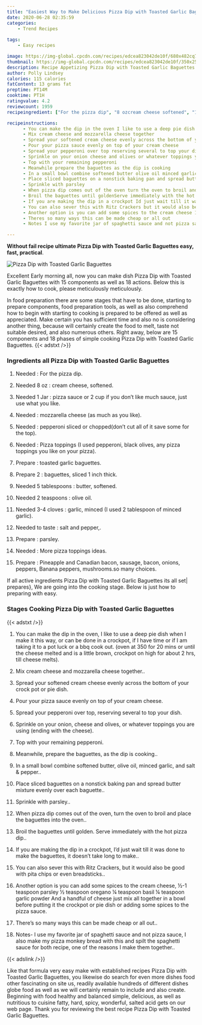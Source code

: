 ```yaml
---
title: "Easiest Way to Make Delicious Pizza Dip with Toasted Garlic Baguettes"
date: 2020-06-28 02:35:59
categories:
    - Trend Recipes
    
tags:
    - Easy recipes

image: https://img-global.cpcdn.com/recipes/edcea823042de10f/680x482cq70/pizza-dip-with-toasted-garlic-baguettes-recipe-main-photo.jpg
thumbnail: https://img-global.cpcdn.com/recipes/edcea823042de10f/350x250cq70/pizza-dip-with-toasted-garlic-baguettes-recipe-main-photo.jpg
description: Recipe Appetizing Pizza Dip with Toasted Garlic Baguettes with 15 ingredients and 18 stages of easy cooking.
author: Polly Lindsey
calories: 115 calories
fatContent: 13 grams fat
preptime: PT14M
cooktime: PT1H
ratingvalue: 4.2
reviewcount: 1959
recipeingredient: ["For the pizza dip", "8 ozcream cheese softened", "1 Jarpizza sauce or 2 cup if you dont like much sauce just use what you like", "mozzarella cheese as much as you like", "pepperoni sliced or choppeddont cut all of it save some for the top", "Pizza toppings I used pepperoni black olives any pizza toppings you like on your pizza", "toasted garlic baguettes", "2baguettes sliced 1 inch thick", "5 tablespoonsbutter softened", "2 teaspoonsolive oil", "3-4 clovesgarlic minced I used 2 tablespoon of minced garlic", "to tastesalt and pepper", "parsley", "More pizza toppings ideas", "Pineapple and Canadian bacon sausage bacon onions peppers Banana peppers mushroomsso many choices"]

recipeinstructions: 
      - You can make the dip in the oven I like to use a deep pie dish when I make it this way or can be done in a crockpot if I have time or if I am taking it to a pot luck or a bbq cook out oven at 350 for 20 mins or until the cheese melted and is a little brown crockpot on high for about 2 hrs till cheese melts 
      - Mix cream cheese and mozzarella cheese together 
      - Spread your softened cream cheese evenly across the bottom of your crock pot or pie dish 
      - Pour your pizza sauce evenly on top of your cream cheese 
      - Spread your pepperoni over top reserving several to top your dish 
      - Sprinkle on your onion cheese and olives or whatever toppings you are using ending with the cheese 
      - Top with your remaining pepperoni 
      - Meanwhile prepare the baguettes as the dip is cooking 
      - In a small bowl combine softened butter olive oil minced garlic and salt  pepper 
      - Place sliced baguettes on a nonstick baking pan and spread butter mixture evenly over each baguette 
      - Sprinkle with parsley 
      - When pizza dip comes out of the oven turn the oven to broil and place the baguettes into the oven 
      - Broil the baguettes until goldenServe immediately with the hot pizza dip 
      - If you are making the dip in a crockpot Id just wait till it was done to make the baguettes it doesnt take long to make 
      - You can also sever this with Ritz Crackers but it would also be good with pita chips or even breadsticks 
      - Another option is you can add some spices to the cream cheese 1 teaspoon parsley teaspoon oregano teaspoon basil teaspoon garlic powder And a handful of cheese just mix all together in a bowl before putting it the crockpot or pie dish or adding some spices to the pizza sauce 
      - Theres so many ways this can be made cheap or all out 
      - Notes I use my favorite jar of spaghetti sauce and not pizza sauce I also make my pizza monkey bread with this and spilt the spaghetti sauce for both recipe one of the reasons I make them together

---
```




**Without fail recipe ultimate Pizza Dip with Toasted Garlic Baguettes easy, fast, practical**. 


![Pizza Dip with Toasted Garlic Baguettes](https://img-global.cpcdn.com/recipes/edcea823042de10f/680x482cq70/pizza-dip-with-toasted-garlic-baguettes-recipe-main-photo.jpg "Pizza Dip with Toasted Garlic Baguettes")




Excellent Early morning all, now you can make dish Pizza Dip with Toasted Garlic Baguettes with 15 components as well as 18 actions. Below this is exactly how to cook, please meticulously meticulously.

In food preparation there are some stages that have to be done, starting to prepare components, food preparation tools, as well as also comprehend how to begin with starting to cooking is prepared to be offered as well as appreciated. Make certain you has sufficient time and also no is considering another thing, because will certainly create the food to melt, taste not suitable desired, and also numerous others. Right away, below are 15 components and 18 phases of simple cooking Pizza Dip with Toasted Garlic Baguettes.
{{< adstxt />}}

### Ingredients all Pizza Dip with Toasted Garlic Baguettes


1. Needed  : For the pizza dip.

1. Needed 8 oz : cream cheese, softened.

1. Needed 1 Jar : pizza sauce or 2 cup if you don’t like much sauce, just use what you like.

1. Needed  : mozzarella cheese (as much as you like).

1. Needed  : pepperoni sliced or chopped(don’t cut all of it save some for the top).

1. Needed  : Pizza toppings (I used pepperoni, black olives, any pizza toppings you like on your pizza).

1. Prepare  : toasted garlic baguettes.

1. Prepare 2 : baguettes, sliced 1 inch thick.

1. Needed 5 tablespoons : butter, softened.

1. Needed 2 teaspoons : olive oil.

1. Needed 3-4 cloves : garlic, minced (I used 2 tablespoon of minced garlic).

1. Needed to taste : salt and pepper,.

1. Prepare  : parsley.

1. Needed  : More pizza toppings ideas.

1. Prepare  : Pineapple and Canadian bacon, sausage, bacon, onions, peppers, Banana peppers, mushrooms.so many choices.



If all active ingredients Pizza Dip with Toasted Garlic Baguettes its all set| prepares}, We are going into the cooking stage. Below is just how to preparing with easy.

### Stages Cooking Pizza Dip with Toasted Garlic Baguettes

{{< adstxt />}}


1. You can make the dip in the oven, I like to use a deep pie dish when I make it this way, or can be done in a crockpot, if I have time or if I am taking it to a pot luck or a bbq cook out. (oven at 350 for 20 mins or until the cheese melted and is a little brown, crockpot on high for about 2 hrs, till cheese melts).



1. Mix cream cheese and mozzarella cheese together..



1. Spread your softened cream cheese evenly across the bottom of your crock pot or pie dish.



1. Pour your pizza sauce evenly on top of your cream cheese.



1. Spread your pepperoni over top, reserving several to top your dish.



1. Sprinkle on your onion, cheese and olives, or whatever toppings you are using (ending with the cheese).



1. Top with your remaining pepperoni.



1. Meanwhile, prepare the baguettes, as the dip is cooking..



1. In a small bowl combine softened butter, olive oil, minced garlic, and salt &amp; pepper..



1. Place sliced baguettes on a nonstick baking pan and spread butter mixture evenly over each baguette..



1. Sprinkle with parsley..



1. When pizza dip comes out of the oven, turn the oven to broil and place the baguettes into the oven..



1. Broil the baguettes until golden.
Serve immediately with the hot pizza dip..



1. If you are making the dip in a crockpot, I’d just wait till it was done to make the baguettes, it doesn’t take long to make..



1. You can also sever this with Ritz Crackers, but it would also be good with pita chips or even breadsticks..



1. Another option is you can add some spices to the cream cheese, ½-1 teaspoon parsley
½ teaspoon oregano
¼ teaspoon basil
¼ teaspoon garlic powder And a handful of cheese just mix all together in a bowl before putting it the crockpot or pie dish or adding some spices to the pizza sauce.



1. There’s so many ways this can be made cheap or all out..



1. Notes- I use my favorite jar of spaghetti sauce and not pizza sauce, I also make my pizza monkey bread with this and spilt the spaghetti sauce for both recipe, one of the reasons I make them together..





{{< adslink />}}

Like that formula very easy make with established recipes Pizza Dip with Toasted Garlic Baguettes, you likewise do search for even more dishes food other fascinating on site us, readily available hundreds of different dishes globe food as well as we will certainly remain to include and also create. Beginning with food healthy and balanced simple, delicious, as well as nutritious to cuisine fatty, hard, spicy, wonderful, salted acid gets on our web page. Thank you for reviewing the best recipe Pizza Dip with Toasted Garlic Baguettes.
